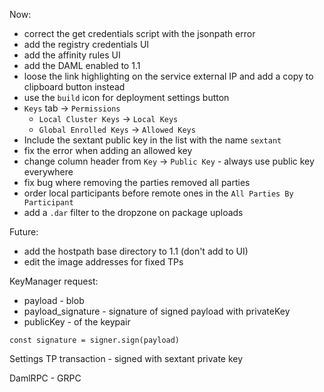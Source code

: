 Now:

 * correct the get credentials script with the jsonpath error
 * add the registry credentials UI
 * add the affinity rules UI
 * add the DAML enabled to 1.1
 * loose the link highlighting on the service external IP and add 
   a copy to clipboard button instead
 * use the `build` icon for deployment settings button
 * `Keys` tab -> `Permissions`
   * `Local Cluster Keys` -> `Local Keys`
   * `Global Enrolled Keys` -> `Allowed Keys`
 * Include the sextant public key in the list with the name `sextant`
 * fix the error when adding an allowed key
 * change column header from `Key` -> `Public Key` - always use public key everywhere
 * fix bug where removing the parties removed all parties
 * order local participants before remote ones in the `All Parties By Participant`
 * add a `.dar` filter to the dropzone on package uploads
 
Future:

 * add the hostpath base directory to 1.1 (don't add to UI)
 * edit the image addresses for fixed TPs

KeyManager request:

 * payload - blob
 * payload_signature - signature of signed payload with privateKey
 * publicKey - of the keypair

```
const signature = signer.sign(payload)
```

Settings TP transaction - signed with sextant private key

DamlRPC - GRPC